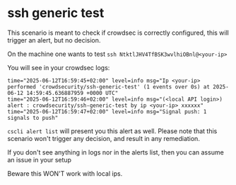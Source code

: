 # ssh generic test

This scenario is meant to check if crowdsec is correctly configured, this will
trigger an alert, but no decision.


On the machine one wants to test
`ssh NtktlJHV4TfBSK3wvlhiOBnl@<your-ip>`

You will see in your crowdsec logs: 

```
time="2025-06-12T16:59:45+02:00" level=info msg="Ip <your-ip> performed 'crowdsecurity/ssh-generic-test' (1 events over 0s) at 2025-06-12 14:59:45.636887959 +0000 UTC"
time="2025-06-12T16:59:46+02:00" level=info msg="(<local API login>) alert : crowdsecurity/ssh-generic-test by ip <your-ip> xxxxxx"
time="2025-06-12T16:59:47+02:00" level=info msg="Signal push: 1 signals to push"
```

`cscli alert list` will present you this alert as well. Please note that this
scenario won't trigger any decision, and result in any remediation.

If you don't see anything in logs nor in the alerts list, then you can assume an
issue in your setup

Beware this WON'T work with local ips.
